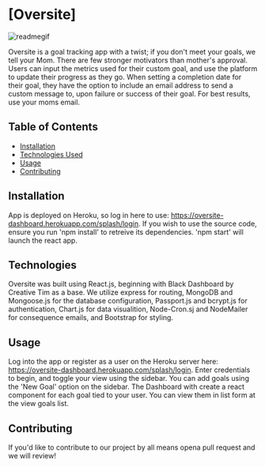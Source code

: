 # [Oversite]



![readmegif](https://user-images.githubusercontent.com/69867441/108892847-57227e80-75de-11eb-872b-76c199392c3a.gif)

Oversite is a goal tracking app with a twist; if you don't meet your goals, we tell your Mom. There are few stronger motivators than mother's approval. Users can input the metrics used for their custom goal, and use the platform to update their progress as they go. When setting a completion date for their goal, they have the option to include an email address to send a custom message to, upon failure or success of their goal. For best results, use your moms email. 

## Table of Contents

* [Installation](#installation)
* [Technologies Used](#technologies-used)
* [Usage](#file-structure)
* [Contributing](#contributing)



## Installation

App is deployed on Heroku, so log in here to use: https://oversite-dashboard.herokuapp.com/splash/login. If you wish to use the source code, ensure you run 'npm install' to retreive its dependencies. 'npm start' will launch the react app. 


## Technologies
Oversite was built using React.js, beginning with Black Dashboard by Creative Tim as a base. We utilize express for routing, MongoDB and Mongoose.js for the database configuration, Passport.js and bcrypt.js for authentication, Chart.js for data visualition, Node-Cron.sj and NodeMailer for consequence emails, and Bootstrap for styling. 


## Usage

Log into the app or register as a user on the Heroku server here: https://oversite-dashboard.herokuapp.com/splash/login. Enter credentials to begin, and toggle your view using the sidebar. You can add goals using the 'New Goal' option on the sidebar. The Dashboard with create a react component for each goal tied to your user. You can view them in list form at the view goals list. 

## Contributing
If you'd like to contribute to our project by all means opena pull request and we will review!

